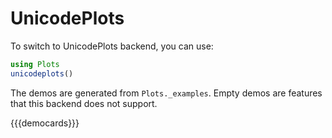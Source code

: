 # UnicodePlots

To switch to UnicodePlots backend, you can use:

```julia
using Plots
unicodeplots()
```

The demos are generated from `Plots._examples`. Empty demos are features that this backend does not support.

{{{democards}}}
